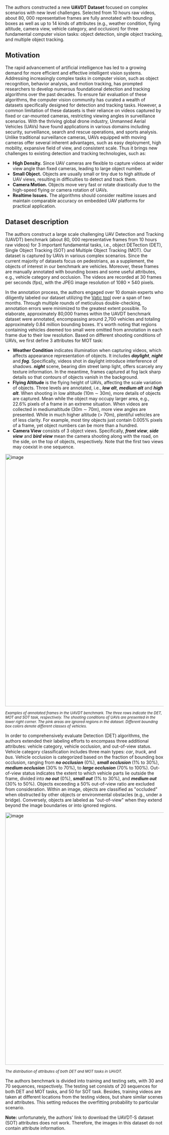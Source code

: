 The authors constructed a new **UAVDT Dataset** focused on complex scenarios with new level challenges. Selected from 10 hours raw videos, about 80, 000 representative frames are fully annotated with bounding boxes as well as up to 14 kinds of attributes (e.g., weather condition, flying altitude, camera view, vehicle category, and occlusion) for three fundamental computer vision tasks: object detection, single object tracking, and multiple object tracking. 

## Motivation

The rapid advancement of artificial intelligence has led to a growing demand for more efficient and effective intelligent vision systems. Addressing increasingly complex tasks in computer vision, such as object recognition, behavior analysis, and motion tracking, has prompted researchers to develop numerous foundational detection and tracking algorithms over the past decades. To ensure fair evaluation of these algorithms, the computer vision community has curated a wealth of datasets specifically designed for detection and tracking tasks. However, a common limitation of these datasets is their reliance on videos captured by fixed or car-mounted cameras, restricting viewing angles in surveillance scenarios. With the thriving global drone industry, Unmanned Aerial Vehicles (UAVs) have found applications in various domains including security, surveillance, search and rescue operations, and sports analysis. Unlike traditional surveillance cameras, UAVs equipped with moving cameras offer several inherent advantages, such as easy deployment, high mobility, expansive field of view, and consistent scale. Thus it brings new challenges to existing detection and tracking technologies, such as:
* **High Density.** Since UAV cameras are flexible to capture videos at wider view angle than fixed cameras, leading to large object number.
* **Small Object.** Objects are usually small or tiny due to high altitude of UAV views, resulting in difficulties to detect and track them.
* **Camera Motion.** Objects move very fast or rotate drastically due to the high-speed flying or camera rotation of UAVs.
* **Realtime Issues.** The algorithms should consider realtime issues and maintain comparable accuracy on embedded UAV platforms for practical application.

## Dataset description

The authors construct a large scale challenging UAV Detection and Tracking (UAVDT) benchmark (about 80, 000 representative frames from 10 hours raw videos) for 3 important fundamental tasks, i.e., object DETection (DET), Single Object Tracking (SOT) and Multiple Object Tracking (MOT). Our dataset is captured by UAVs in various complex scenarios. Since the current majority of datasets focus on pedestrians, as a supplement, the objects of interest in our benchmark are vehicles. Moreover, these frames are manually annotated with bounding boxes and some useful attributes, e.g., vehicle category and occlusion. The videos
are recorded at 30 frames per seconds (fps), with the JPEG image resolution of 1080 × 540 pixels. 

In the annotation process, the authors engaged over 10 domain experts who diligently labeled our dataset utilizing the [Vatic tool](https://www.cs.columbia.edu/~vondrick/vatic/) over a span of two months. Through multiple rounds of meticulous double-checking, annotation errors were minimized to the greatest extent possible. To elaborate, approximately 80,000 frames within the UAVDT benchmark dataset were annotated, encompassing around 2,700 vehicles and totaling approximately 0.84 million bounding boxes. It's worth noting that regions containing vehicles deemed too small were omitted from annotation in each frame due to their low resolution. Based on different shooting conditions of UAVs, we first define 3 attributes for MOT task:
* **Weather Condition** indicates illumination when capturing videos, which affects appearance representation of objects. It includes ***daylight***, ***night*** and ***fog***. Specifically, videos shot in daylight introduce interference of shadows. ***night*** scene, bearing dim street lamp light, offers scarcely any texture information. In the meantime, frames captured at fog lack sharp details so that contours of objects vanish in the background.
* **Flying Altitude** is the flying height of UAVs, affecting the scale variation of objects. Three levels are annotated, i.e., ***low alt***, ***medium alt*** and ***high alt***. When shooting in low altitude (10m ∼ 30m), more details of objects are captured. Mean while the object may occupy larger area, e.g., 22.6% pixels of a frame in an extreme situation. When videos are collected in mediumaltitude (30m ∼ 70m), more view angles are presented. While in much higher altitude (> 70m), plentiful vehicles are of less clarity. For example, most tiny objects just contain 0.005% pixels of a frame, yet object numbers can be more than a hundred.
* **Camera View** consists of 3 object views. Specifically, ***front view***, ***side view*** and ***bird view*** mean the camera shooting along with the road, on the side, on the top of objects, respectively. Note that the first two views may coexist in one sequence.

<img src="https://github.com/dataset-ninja/uavdt/assets/120389559/490091f5-fcdf-4173-9005-4544f8367182" alt="image" width="800">

<span style="font-size: smaller; font-style: italic;"> Examples of annotated frames in the UAVDT benchmark. The three rows indicate the DET, MOT and SOT task, respectively. The shooting conditions of UAVs are presented in the lower right corner. The pink areas are ignored regions in the dataset. Different bounding box colors denote different classes of vehicles.</span>

In order to comprehensively evaluate Detection (DET) algorithms, the authors extended their labeling efforts to encompass three additional attributes: vehicle category, vehicle occlusion, and out-of-view status. Vehicle category classification includes three main types: *car*, *truck*, and *bus*. Vehicle occlusion is categorized based on the fraction of bounding box occlusion, ranging from ***no occlusion*** (0%), ***small occlusion*** (1% to 30%), ***medium occlusion*** (30% to 70%), to ***large occlusion*** (70% to 100%). Out-of-view status indicates the extent to which vehicle parts lie outside the frame, divided into ***no out*** (0%), ***small out*** (1% to 30%), and ***medium out*** (30% to 50%). Objects exceeding a 50% out-of-view ratio are excluded from consideration. Within an image, objects are classified as "occluded" when obstructed by other objects or environmental obstacles (e.g., under a bridge). Conversely, objects are labeled as "out-of-view" when they extend beyond the image boundaries or into ignored regions.

<img src="https://github.com/dataset-ninja/uavdt/assets/120389559/5bb69497-45ed-43e7-b98f-b74b06699230" alt="image" width="800">

<span style="font-size: smaller; font-style: italic;">The distribution of attributes of both DET and MOT tasks in UAVDT.</span>

The authors benchmark is divided into training and testing sets, with 30 and 70 sequences, respectively. The testing set consists of 20 sequences for both DET and MOT tasks, and 50 for SOT task. Besides, training videos are taken at different locations from the testing videos, but share similar scenes and attributes. This setting reduces the overfitting probability to particular scenario.

**Note:** unfortunately, the authors' link to download the UAVDT-S dataset (SOT) attributes does not work. Therefore, the images in this dataset do not contain attribute information.



